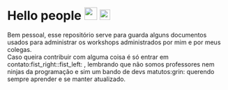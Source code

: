 # Hello people <img src="https://github.com/TheDudeThatCode/TheDudeThatCode/blob/master/Assets/Hi.gif" width="29px">  <img src="https://github.com/TheDudeThatCode/TheDudeThatCode/blob/master/Assets/Earth.gif" width="24px"> 

<p>
  Bem pessoal, esse repositório serve para guarda alguns documentos usados para administrar os workshops administrados por mim e por meus colegas.<br/>
  Caso queira contribuir com alguma coisa é só entrar em contato:fist_right::fist_left:	, lembrando que não somos professores nem ninjas da programação e sim um bando de devs matutos:grin: querendo
  sempre aprender e se manter atualizado.
</p>
